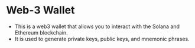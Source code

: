 # Web-3 Wallet

- This is a web3 wallet that allows you to interact with the Solana and Ethereum blockchain.
- It is used to generate private keys, public keys, and mnemonic phrases.
